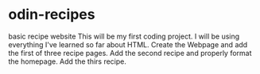 # odin-recipes
basic recipe website
This will be my first coding project. I will be using everything I've learned so far about HTML.
Create the Webpage and add the first of three recipe pages.
Add the second recipe and properly format the homepage.
Add the thirs recipe.
